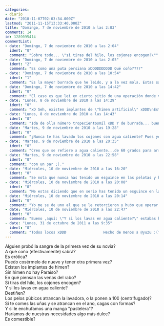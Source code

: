 ```yaml
---
categories:
- diario
date: "2010-11-07T02:03:34.000Z"
lastmod: "2011-11-15T13:33:40.000Z"
title: "Domingo, 7 de noviembre de 2010 a las 2:03"
comments: 14
id: 1289095414
commentList:
- date: "Domingo, 7 de noviembre de 2010 a las 2:04"
  ident: "0"
  comment: "Sobre todo... \"si tiras del hilo, los cojones encogen?\""
- date: "Domingo, 7 de noviembre de 2010 a las 2:05"
  ident: "2"
  comment: "Es como una puta persiana xDDDDDDDDDD Qué coño????"
- date: "Domingo, 7 de noviembre de 2010 a las 10:54"
  ident: "1"
  comment: "Es la mayor burrada que he leido, y a la vez mola. Estas salida, pero eso es lo que se lleva ahora. La epoca del puritanismo agoniza y es hora de rematarla a ostias"
- date: "Domingo, 7 de noviembre de 2010 a las 14:42"
  ident: "0"
  comment: "El caso es que leí en cierto sitio de una operación donde volvían a \"coser\" el himen..."
- date: "Lunes, 8 de noviembre de 2010 a las 14:29"
  ident: "0"
  comment: "xD Seh, existen implantes de \"himen artificial\" xDDD\nEste texto mola :P xDD"
- date: "Lunes, 8 de noviembre de 2010 a las 14:43"
  ident: "0"
  comment: "Ida de olla número tropecientosmil xDD Y de burrada... bueno, hay cosas más burras. Voy a buscar una en concreto... y lo subo..."
- date: "Martes, 9 de noviembre de 2010 a las 19:28"
  ident: "0"
  comment: "¿Nunca te has lavado los cojones con agua caliente? Pues yo siempre me ducho con agua caliente y los cojones van incluídos en mi ser."
- date: "Martes, 9 de noviembre de 2010 a las 20:35"
  ident: "0"
  comment: "Creo que se refiere a agua caliente...de 60 grados para arriba. Eso mis pelotas no lo aguantan."
- date: "Martes, 9 de noviembre de 2010 a las 22:58"
  ident: "0"
  comment: "con un par ;)."
- date: "Miércoles, 10 de noviembre de 2010 a las 16:20"
  ident: "0"
  comment: "Se nota que nunca has tenido un esguince en las pelotas y has tenido que hacer baños de contraste xDDD"
- date: "Miércoles, 10 de noviembre de 2010 a las 20:08"
  ident: "0"
  comment: "Me estas diciendo que en serio has tenido un esguince en las pelotas??? madre mia :S"
- date: "Miércoles, 10 de noviembre de 2010 a las 20:14"
  ident: "0"
  comment: "Yo me se de uno al que se le retorcieron y hubo que operar.Pero yo no hablaba de agua, sino de que si tiras del hilo, encogen hacia arriba, como las persianas. Si sueltas vuelven a bajar. xDD"
- date: "Miércoles, 10 de noviembre de 2010 a las 22:47"
  ident: "0"
  comment: "Bueno ,aquí: \"Y si los lavas en agua caliente?\" estabas hablando de los cojones, no??"
- date: "Lunes, 31 de octubre de 2011 a las 9:35"
  ident: "0"
  comment: "Todos locos xDDD                 Hecho de menos a @yuzu :("
---
```


Alguien probó la sangre de la primera vez de su novia?  
A qué coño (efestivamente) sabrá?  
Es erótica?  
Puedo cosérmelo de nuevo y tener otra primera vez?  
Existen los implantes de himen?  
Sin himen no hay Paraíso?  
En qué piensan las venas del rabo?  
Si tiras del hilo, los cojones encogen?  
Y si los lavas en agua caliente?  
Destiñen?  
Los pelos púbicos atrancan la lavadora, o la ponen a 100 (centrifugado)?  
Si te comes las uñas y se atrancan en el ano, cagas con formas?  
Y si le enchufamos una manga "pastelera"?  
Haríamos de nuestras necesidades algo más dulce?  
Es comestible?